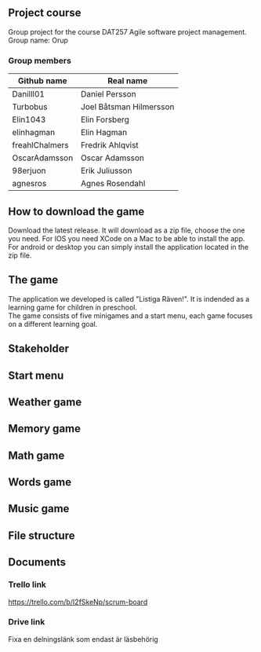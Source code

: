 ## Project course
Group project for the course DAT257 Agile software project management.  
Group name: Orup

### Group members
Github name     | Real name
----------------|-----------
Danilll01       | Daniel Persson
Turbobus        | Joel Båtsman Hilmersson
Elin1043        | Elin Forsberg
elinhagman      | Elin Hagman
freahlChalmers  | Fredrik Ahlqvist
OscarAdamsson   | Oscar Adamsson
98erjuon        | Erik Juliusson
agnesros        | Agnes Rosendahl


## How to download the game
Download the latest release. It will download as a zip file, choose the one 
you need. For IOS you need XCode on a Mac to be able to install the app.
For android or desktop you can simply install the application located in the
zip file.

## The game
The application we developed is called "Listiga Räven!".
It is indended as a learning game for children in preschool.  
The game consists of five minigames and a start menu, each game focuses on a different learning goal.

## Stakeholder


## Start menu


## Weather game


## Memory game


## Math game


## Words game


## Music game



## File structure


## Documents


### Trello link
https://trello.com/b/I2fSkeNp/scrum-board

### Drive link
Fixa en delningslänk som endast är läsbehörig

